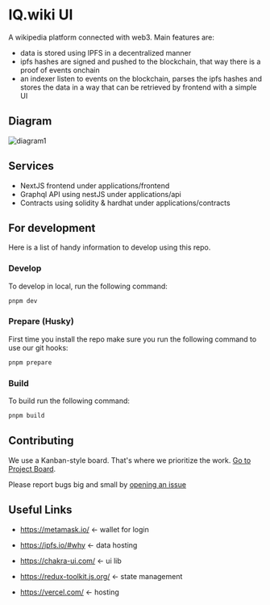 # IQ.wiki UI

A wikipedia platform connected with web3. Main features are:

- data is stored using IPFS in a decentralized manner
- ipfs hashes are signed and pushed to the blockchain, that way there is a proof of events onchain
- an indexer listen to events on the blockchain, parses the ipfs hashes and stores the data in a way that can be retrieved by frontend with a simple UI

## Diagram

![diagram1](https://user-images.githubusercontent.com/1288106/153891172-ca04c713-2ed6-4161-8bcc-001d5e83aef0.jpg)

## Services

- NextJS frontend under applications/frontend
- Graphql API using nestJS under applications/api
- Contracts using solidity & hardhat under applications/contracts

## For development

Here is a list of handy information to develop using this repo.

### Develop

To develop in local, run the following command:

```bash
pnpm dev
```

### Prepare (Husky)

First time you install the repo make sure you run the following command to use our git hooks:

```bash
pnpm prepare
```

### Build

To build run the following command:

```bash
pnpm build
```

## Contributing

We use a Kanban-style board. That's where we prioritize the work. [Go to Project Board](https://github.com/EveripediaNetwork/issues/projects).

Please report bugs big and small by [opening an issue](https://github.com/EveripediaNetwork/issues)

## Useful Links

- https://metamask.io/ <- wallet for login
- https://ipfs.io/#why <- data hosting

- https://chakra-ui.com/ <- ui lib
- https://redux-toolkit.js.org/ <- state management
- https://vercel.com/ <- hosting
